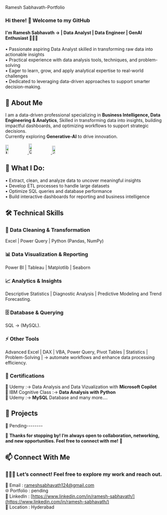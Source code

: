 Ramesh Sabhavath-Portfolio
### Hi there! 👋 Welcome to my GitHub  

####  I'm **Ramesh Sabhavath** → | Data Analyst | Data Engineer | GenAI Enthusiast 👨🏼‍💻 

• Passionate aspiring Data Analyst skilled in transforming raw data into actionable insights   
• Practical experience with data analysis tools, techniques, and problem-solving   
• Eager to learn, grow, and apply analytical expertise to real-world challenges  
• Dedicated to leveraging data-driven approaches to support smarter decision-making.

## 💼 About Me 
I am a data-driven professional specializing in **Business Intelligence, Data Engineering & Analytics**, Skilled in transforming data into insights, building impactful dashboards, and optimizing workflows to support strategic decisions.  
Currently exploring **Generative-AI** to drive innovation.

**<a href="https://www.linkedin.com/in/ramesh-sabhavath-3a0039387" target="_blank">
  <img src="https://img.shields.io/badge/LINKEDIN-0A66C2?style=flat-square&logo=linkedin&logoColor=white" 
       alt="LINKEDIN"
       height="29"
       width="14%" />
</a>**                     <a href="https://github.com/RameshSabhavath" target="_blank">
  <img src="https://img.shields.io/badge/GITHUB-100000?style=flat-square&logo=github&logoColor=white" 
       alt="GITHUB"
       height="33"
       width="14%" />
</a>            <a href="mailto:rameshsabhavath124@gmail.com" target="_blank">
  <img src="https://img.shields.io/badge/GMAIL-D14836?style=flat-square&logo=gmail&logoColor=white" 
       alt="GMAIL"
       height="26"
       width="14%" />
</a>   


## 📌 What I Do:
• Extract, clean, and analyze data to uncover meaningful insights  
• Develop ETL processes to handle large datasets  
• Optimize SQL queries and database performance  
• Build interactive dashboards for reporting and business intelligence


## 🛠 Technical Skills  

### 🧹  Data Cleaning & Transformation  
Excel | Power Query | Python (Pandas, NumPy)

### 📊  Data Visualization & Reporting 
Power BI | Tableau | Matplotlib | Seaborn

### 📈  Analytics & Insights   
Descriptive Statistics | Diagnostic Analysis  | Predictive Modeling and Trend Forecasting.

### 🗄  Database & Querying 
SQL → (MySQL).

### ⚡  Other Tools 
Advanced Excel | DAX |  VBA, Power Query, Pivot Tables | Statistics | Problem-Solving |  →  automate workflows and enhance data processing efficiency.
### 📜 Certifications

🎯 Udemy :→ Data Analysis and Data Vizualization with **Microsoft Copilot**   
🎯 IBM Cognitive Class :→ **Data Analysis with Python**  
🎯 Udemy :→ **MySQL** Database and many more....

## 🚀 Projects  

🔹 Pending--------

 📝 **Thanks for stopping by! I’m always open to collaboration, networking, and new opportunities. Feel free to connect with me!**  🚀
## 📫 Connect With Me 
### 👨🏼‍💻 Let’s connect! Feel free to explore my work and reach out. 
📧 Email :  [rameshsabhavath124@gmail.com ]( rameshsabhavath124@gmail.com)  
🌐 Portfolio : pending  
🔗 LinkedIn :  [https://www.linkedin.com/in/ramesh-sabhavath/](https://www.linkedin.com/in/ramesh-sabhavath/)  
📍 Location :  Hyderabad 
